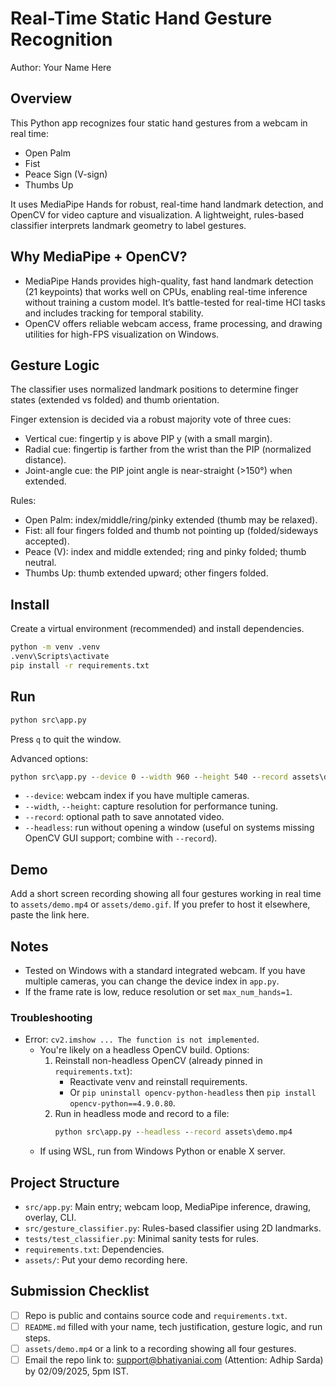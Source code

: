 # Real-Time Static Hand Gesture Recognition

Author: Your Name Here

## Overview
This Python app recognizes four static hand gestures from a webcam in real time:
- Open Palm
- Fist
- Peace Sign (V-sign)
- Thumbs Up

It uses MediaPipe Hands for robust, real-time hand landmark detection, and OpenCV for video capture and visualization. A lightweight, rules-based classifier interprets landmark geometry to label gestures.

## Why MediaPipe + OpenCV?
- MediaPipe Hands provides high-quality, fast hand landmark detection (21 keypoints) that works well on CPUs, enabling real-time inference without training a custom model. It’s battle-tested for real-time HCI tasks and includes tracking for temporal stability.
- OpenCV offers reliable webcam access, frame processing, and drawing utilities for high-FPS visualization on Windows.

## Gesture Logic
The classifier uses normalized landmark positions to determine finger states (extended vs folded) and thumb orientation.

Finger extension is decided via a robust majority vote of three cues:
- Vertical cue: fingertip y is above PIP y (with a small margin).
- Radial cue: fingertip is farther from the wrist than the PIP (normalized distance).
- Joint-angle cue: the PIP joint angle is near-straight (>150°) when extended.

Rules:
- Open Palm: index/middle/ring/pinky extended (thumb may be relaxed).
- Fist: all four fingers folded and thumb not pointing up (folded/sideways accepted).
- Peace (V): index and middle extended; ring and pinky folded; thumb neutral.
- Thumbs Up: thumb extended upward; other fingers folded.

## Install
Create a virtual environment (recommended) and install dependencies.

```bat
python -m venv .venv
.venv\Scripts\activate
pip install -r requirements.txt
```

## Run

```bat
python src\app.py
```

Press `q` to quit the window.

Advanced options:

```bat
python src\app.py --device 0 --width 960 --height 540 --record assets\demo.mp4
```

- `--device`: webcam index if you have multiple cameras.
- `--width`, `--height`: capture resolution for performance tuning.
- `--record`: optional path to save annotated video.
- `--headless`: run without opening a window (useful on systems missing OpenCV GUI support; combine with `--record`).

## Demo
Add a short screen recording showing all four gestures working in real time to `assets/demo.mp4` or `assets/demo.gif`. If you prefer to host it elsewhere, paste the link here.

## Notes
- Tested on Windows with a standard integrated webcam. If you have multiple cameras, you can change the device index in `app.py`.
- If the frame rate is low, reduce resolution or set `max_num_hands=1`.

### Troubleshooting
- Error: `cv2.imshow ... The function is not implemented`.
  - You're likely on a headless OpenCV build. Options:
	 1) Reinstall non-headless OpenCV (already pinned in `requirements.txt`):
		 - Reactivate venv and reinstall requirements.
		 - Or `pip uninstall opencv-python-headless` then `pip install opencv-python==4.9.0.80`.
	 2) Run in headless mode and record to a file:
		 ```bat
		 python src\app.py --headless --record assets\demo.mp4
		 ```
  - If using WSL, run from Windows Python or enable X server.

## Project Structure

- `src/app.py`: Main entry; webcam loop, MediaPipe inference, drawing, overlay, CLI.
- `src/gesture_classifier.py`: Rules-based classifier using 2D landmarks.
- `tests/test_classifier.py`: Minimal sanity tests for rules.
- `requirements.txt`: Dependencies.
- `assets/`: Put your demo recording here.

## Submission Checklist
- [ ] Repo is public and contains source code and `requirements.txt`.
- [ ] `README.md` filled with your name, tech justification, gesture logic, and run steps.
- [ ] `assets/demo.mp4` or a link to a recording showing all four gestures.
- [ ] Email the repo link to: support@bhatiyaniai.com (Attention: Adhip Sarda) by 02/09/2025, 5pm IST.
